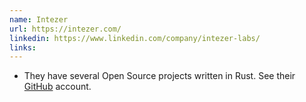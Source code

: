 ```yaml
---
name: Intezer
url: https://intezer.com/
linkedin: https://www.linkedin.com/company/intezer-labs/
links:
---
```


* They have several Open Source projects written in Rust. See their [GitHub](https://github.com/intezer) account.


